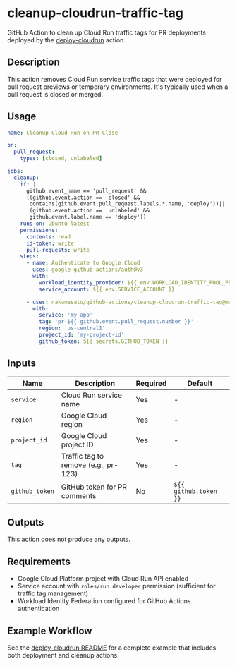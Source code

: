 # cleanup-cloudrun-traffic-tag

GitHub Action to clean up Cloud Run traffic tags for PR deployments deployed by the [deploy-cloudrun](../deploy-cloudrun/) action.

## Description

This action removes Cloud Run service traffic tags that were deployed for pull request previews or temporary environments. It's typically used when a pull request is closed or merged.

## Usage

```yaml
name: Cleanup Cloud Run on PR Close

on:
  pull_request:
    types: [closed, unlabeled]

jobs:
  cleanup:
    if: |
      github.event_name == 'pull_request' && 
      ((github.event.action == 'closed' &&
       contains(github.event.pull_request.labels.*.name, 'deploy'))||
       (github.event.action == 'unlabeled' &&
       github.event.label.name == 'deploy'))
    runs-on: ubuntu-latest
    permissions:
      contents: read
      id-token: write
      pull-requests: write
    steps:
      - name: Authenticate to Google Cloud
        uses: google-github-actions/auth@v3
        with:
          workload_identity_provider: ${{ env.WORKLOAD_IDENTITY_POOL_PROVIDER }}
          service_account: ${{ env.SERVICE_ACCOUNT }}

      - uses: nakamasato/github-actions/cleanup-cloudrun-traffic-tag@main
        with:
          service: 'my-app'
          tag: 'pr-${{ github.event.pull_request.number }}'
          region: 'us-central1'
          project_id: 'my-project-id'
          github_token: ${{ secrets.GITHUB_TOKEN }}
```

## Inputs

| Name | Description | Required | Default |
|------|-------------|----------|---------|
| `service` | Cloud Run service name | Yes | - |
| `region` | Google Cloud region | Yes | - |
| `project_id` | Google Cloud project ID | Yes | - |
| `tag` | Traffic tag to remove (e.g., pr-123) | Yes | - |
| `github_token` | GitHub token for PR comments | No | `${{ github.token }}` |

## Outputs

This action does not produce any outputs.

## Requirements

- Google Cloud Platform project with Cloud Run API enabled
- Service account with `roles/run.developer` permission (sufficient for traffic tag management)
- Workload Identity Federation configured for GitHub Actions authentication

## Example Workflow

See the [deploy-cloudrun README](../deploy-cloudrun/README.md) for a complete example that includes both deployment and cleanup actions.
